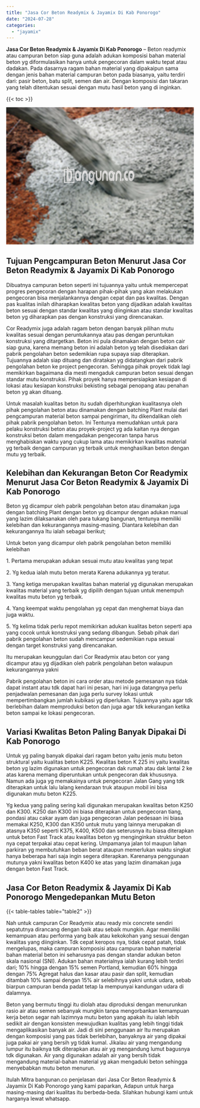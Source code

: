 ```yaml
---
title: "Jasa Cor Beton Readymix & Jayamix Di Kab Ponorogo"
date: "2024-07-28"
categories: 
  - "jayamix"
---
```


**Jasa Cor Beton Readymix & Jayamix Di Kab Ponorogo** – Beton readymix atau campuran beton siap guna adalah adukan komposisi bahan material beton yg diformulasikan hanya untuk pengecoran dalam waktu tepat atau dadakan. Pada dasarnya ragam bahan material yang dipakaipun sama dengan jenis bahan material campuran beton pada biasanya, yaitu terdiri dari: pasir beton, batu split, semen dan air. Dengan komposisi dan takaran yang telah ditentukan sesuai dengan mutu hasil beton yang di inginkan.

{{< toc >}}

![Jasa Cor Beton Readymix & Jayamix Di Kab Ponorogo](/images/jasa-cor-readymix-34.png)

## Tujuan Pengcampuran Beton Menurut Jasa Cor Beton Readymix & Jayamix Di Kab Ponorogo

Dibuatnya campuran beton seperti ini tujuannya yaitu untuk mempercepat progres pengecoran dengan harapan pihak-pihak yang akan melakukan pengecoran bisa menjalankannya dengan cepat dan pas kwalitas. Dengan pas kualitas inilah diharapkan kwalitas beton yang dijadikan adalah kwalitas beton sesuai dengan standar kwalitas yang diinginkan atau standar kwalitas beton yg diharapkan pas dengan konstruksi yang direncanakan.

Cor Readymix juga adalah ragam beton dengan banyak pilihan mutu kwalitas sesuai dengan peruntukannya atau pas dengan peruntukan konstruksi yang ditargetkan. Beton ini pula dinamakan dengan beton cair siap guna, karena memang beton ini adalah beton yg telah disediakan dari pabrik pengolahan beton sedemikian rupa supaya siap diterapkan. Tujuannya adalah siap dituang dan diratakan yg didatangkan dari pabrik pengolahan beton ke project pengecoran. Sehingga pihak proyek tidak lagi memikirkan bagaimana dia mesti mengaduk campuran beton sesuai dengan standar mutu konstruksi. Pihak proyek hanya mempersiapkan kesiapan di lokasi atau kesiapan konstruksi bekisting sebagai penopang atau penahan beton yg akan dituang.

Untuk masalah kualitas beton itu sudah diperhitungkan kualitasnya oleh pihak pengolahan beton atau dinamakan dengan batching Plant mulai dari pengcampuran material beton sampai pengiriman, itu dikendalikan oleh pihak pabrik pengolahan beton. Ini Tentunya memudahkan untuk para pelaku konstruksi beton atau proyek-project yg ada kaitan nya dengan konstruksi beton dalam mengadakan pengecoran tanpa harus menghabiskan waktu yang cukup lama atau memikirkan kwalitas material yg terbaik dengan campuran yg terbaik untuk menghasilkan beton dengan mutu yg terbaik.

## Kelebihan dan Kekurangan Beton Cor Readymix Menurut Jasa Cor Beton Readymix & Jayamix Di Kab Ponorogo

Beton yg dicampur oleh pabrik pengolahan beton atau dinamakan juga dengan batching Plant dengan beton yg dicampur dengan adukan manual yang lazim dilaksanakan oleh para tukang bangunan, tentunya memiliki kelebihan dan kekurangannya masing-masing. Diantara kelebihan dan kekurangannya Itu ialah sebagai berikut;

Untuk beton yang dicampur oleh pabrik pengolahan beton memiliki kelebihan

1\. Pertama merupakan adukan sesuai mutu atau kwalitas yang tepat

2\. Yg kedua ialah mutu beton merata Karena adukannya yg teratur.

3\. Yang ketiga merupakan kwalitas bahan material yg digunakan merupakan kwalitas material yang terbaik yg dipilih dengan tujuan untuk menempuh kwalitas mutu beton yg terbaik.

4\. Yang keempat waktu pengolahan yg cepat dan menghemat biaya dan juga waktu.

5\. Yg kelima tidak perlu repot memikirkan adukan kualitas beton seperti apa yang cocok untuk konstruksi yang sedang dibangun. Sebab pihak dari pabrik pengolahan beton sudah mencampur sedemikian rupa sesuai dengan target konstruksi yang direncanakan.

Itu merupakan keunggulan dari Cor Readymix atau beton cor yang dicampur atau yg dijadikan oleh pabrik pengolahan beton walaupun kekurangannya yakni

Pabrik pengolahan beton ini cara order atau metode pemesanan nya tidak dapat instant atau tdk dapat hari ini pesan, hari ini juga datangnya perlu penjadwalan pemesanan dan juga perlu survey lokasi untuk mempertimbangkan jumlah kubikasi yg diperlukan. Tujuannya yaitu agar tdk berlebihan dalam memproduksi beton dan juga agar tdk kekurangan ketika beton sampai ke lokasi pengecoran.

## Variasi Kwalitas Beton Paling Banyak Dipakai Di Kab Ponorogo

Untuk yg paling banyak dipakai dari ragam beton yaitu jenis mutu beton struktural yaitu kualitas beton K225. Kwalitas beton K 225 ini yaitu kwalitas beton yg lazim digunakan untuk pengecoran dak rumah atau dak lantai 2 ke atas karena memang diperuntukan untuk pengecoran dak khususnya. Namun ada juga yg memakainya untuk pengecoran Jalan Gang yang tdk diterapkan untuk lalu lalang kendaraan truk ataupun mobil ini bisa digunakan mutu beton K225.

Yg kedua yang paling sering kali digunakan merupakan kwalitas beton K250 dan K300. K250 dan K300 ini biasa diterapkan untuk pengecoran tiang, pondasi atau cakar ayam dan juga pengecoran Jalan pedesaan ini biasa memakai K250, K300 dan K350 untuk mutu yang lainnya merupakan di atasnya K350 seperti K375, K400, K500 dan seterusnya itu biasa diterapkan untuk beton Fast Track atau kwalitas beton yg menginginkan struktur beton nya cepat terpakai atau cepat kering. Umpamanya jalan tol maupun lahan parkiran yg membutuhkan beban berat ataupun memerlukan waktu singkat hanya beberapa hari saja ingin segera diterapkan. Karenanya penggunaan mutunya yakni kwalitas beton K400 ke atas yang lazim dinamakan juga dengan beton Fast Track.

## Jasa Cor Beton Readymix & Jayamix Di Kab Ponorogo Mengedepankan Mutu Beton

{{< table-tables table="table2" >}}

Nah untuk campuran Cor Readymix atau ready mix concrete sendiri sepatutnya dirancang dengan baik atau sebaik mungkin. Agar memiliki kemampuan atau performa yang baik atau kekokohan yang sesuai dengan kwalitas yang diinginkan. Tdk cepat keropos nya, tidak cepat patah, tidak mengelupas, maka campuran komposisi atau campuran bahan material bahan material beton ini seharusnya pas dengan standar adukan beton skala nasional (SNI). Adukan bahan materialnya ialah kurang lebih terdiri dari; 10% hingga dengan 15% semen Portland, kemudian 60% hingga dengan 75% Agregat halus dan kasar atau pasir dan split, kemudian ditambah 10% sampai dengan 15% air selebihnya yakni untuk udara, sebab biarpun campuran benda padat tetap Ia mempunyai kandungan udara di dalamnya.

Beton yang bermutu tinggi itu diolah atau diproduksi dengan menurunkan rasio air atau semen sebanyak mungkin tanpa mengorbankan kemampuan kerja beton segar nah lazimnya mutu beton yang apakah itu ialah lebih sedikit air dengan konsisten mewujudkan kualitas yang lebih tinggi tidak mengaplikasikan banyak air. Jadi di sini penggunaan air Itu merupakan dengan komposisi yang pas tidak berlebihan, banyaknya air yang dipakai juga pakai air yang bersih yg tidak kumal. Jikalau air yang mengandung lumpur itu baiknya tdk diterapkan atau air yg mengandung lumut bagusnya tdk digunakan. Air yang digunakan adalah air yang bersih tidak mengandung material-bahan material yg akan mengaduki beton sehingga menyebabkan mutu beton menurun.

Itulah Mitra bangunan.co penjelasan dari Jasa Cor Beton Readymix & Jayamix Di Kab Ponorogo yang kami paparkan, Adapun untuk harga masing-masing dari kualitas itu berbeda-beda. Silahkan hubungi kami untuk harganya lewat whatsapp.
